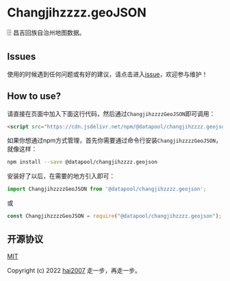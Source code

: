 # Changjihzzzz.geoJSON
🗄️ 昌吉回族自治州地图数据。

## Issues
使用的时候遇到任何问题或有好的建议，请点击进入[issue](https://github.com/hai2007/datapool/issues)，欢迎参与维护！

## How to use?

请直接在页面中加入下面这行代码，然后通过```ChangjihzzzzGeoJSON```即可调用：

```html
<script src="https://cdn.jsdelivr.net/npm/@datapool/changjihzzzz.geojson@1"></script>
```

如果你想通过npm方式管理，首先你需要通过命令行安装``````ChangjihzzzzGeoJSON``````，就像这样：

```bash
npm install --save @datapool/changjihzzzz.geojson
```

安装好了以后，在需要的地方引入即可：

```js
import ChangjihzzzzGeoJSON from '@datapool/changjihzzzz.geojson';
```

或

```js
const ChangjihzzzzGeoJSON = require("@datapool/changjihzzzz.geojson");
```

开源协议
---------------------------------------
[MIT](https://github.com/hai2007/datapool/blob/master/LICENSE)

Copyright (c) 2022 [hai2007](https://hai2007.gitee.io/sweethome/) 走一步，再走一步。
